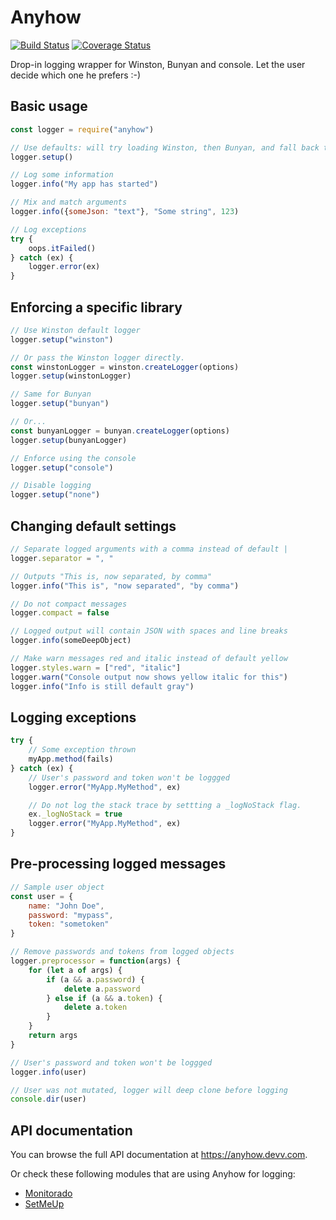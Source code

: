 # Anyhow

[![Build Status](https://img.shields.io/travis/igoramadas/anyhow.svg?style=flat-square)](https://travis-ci.org/igoramadas/anyhow)
[![Coverage Status](https://img.shields.io/coveralls/github/igoramadas/anyhow.svg?style=flat-square)](https://coveralls.io/github/igoramadas/anyhow?branch=master)

Drop-in logging wrapper for Winston, Bunyan and console. Let the user decide which one he prefers :-)

## Basic usage

```javascript
const logger = require("anyhow")

// Use defaults: will try loading Winston, then Bunyan, and fall back to console
logger.setup()

// Log some information
logger.info("My app has started")

// Mix and match arguments
logger.info({someJson: "text"}, "Some string", 123)

// Log exceptions
try {
    oops.itFailed()
} catch (ex) {
    logger.error(ex)
}
```

## Enforcing a specific library

```javascript
// Use Winston default logger
logger.setup("winston")

// Or pass the Winston logger directly.
const winstonLogger = winston.createLogger(options)
logger.setup(winstonLogger)

// Same for Bunyan
logger.setup("bunyan")

// Or...
const bunyanLogger = bunyan.createLogger(options)
logger.setup(bunyanLogger)

// Enforce using the console
logger.setup("console")

// Disable logging
logger.setup("none")
```

## Changing default settings

```javascript
// Separate logged arguments with a comma instead of default |
logger.separator = ", "

// Outputs "This is, now separated, by comma"
logger.info("This is", "now separated", "by comma")

// Do not compact messages
logger.compact = false

// Logged output will contain JSON with spaces and line breaks
logger.info(someDeepObject)

// Make warn messages red and italic instead of default yellow
logger.styles.warn = ["red", "italic"]
logger.warn("Console output now shows yellow italic for this")
logger.info("Info is still default gray")
```

## Logging exceptions

```javascript
try {
    // Some exception thrown
    myApp.method(fails)
} catch (ex) {
    // User's password and token won't be loggged
    logger.error("MyApp.MyMethod", ex)

    // Do not log the stack trace by settting a _logNoStack flag.
    ex._logNoStack = true
    logger.error("MyApp.MyMethod", ex)
}
```

## Pre-processing logged messages

```javascript
// Sample user object
const user = {
    name: "John Doe",
    password: "mypass",
    token: "sometoken"
}

// Remove passwords and tokens from logged objects
logger.preprocessor = function(args) {
    for (let a of args) {
        if (a && a.password) {
            delete a.password
        } else if (a && a.token) {
            delete a.token
        }
    }
    return args
}

// User's password and token won't be loggged
logger.info(user)

// User was not mutated, logger will deep clone before logging
console.dir(user)
```

## API documentation

You can browse the full API documentation at https://anyhow.devv.com.

Or check these following modules that are using Anyhow for logging:

* [Monitorado](https://travis-ci.org/igoramadas/monitorado)
* [SetMeUp](https://travis-ci.org/igoramadas/setmeup)
